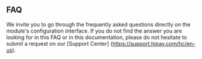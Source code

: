 ## FAQ

We invite you to go through the frequently asked questions directly on the module's configuration interface.
If you do not find the answer you are looking for in this FAQ or in this documentation, please do not hesitate to submit a request on our [Support Center] (https://support.hipay.com/hc/en-us).




